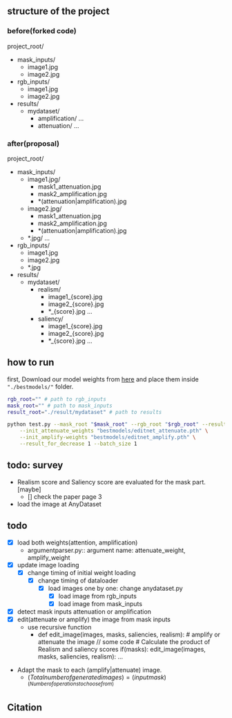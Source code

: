 ## structure of the project
### before(forked code)
project_root/
- mask_inputs/
    - image1.jpg
    - image2.jpg
- rgb_inputs/
    - image1.jpg
    - image2.jpg
- results/
    - mydataset/
        - amplification/
            ...
        - attenuation/
            ...

### after(proposal)
project_root/
- mask_inputs/
    - image1.jpg/
        - mask1_attenuation.jpg
        - mask2_amplification.jpg
        - \*(attenuation|amplification).jpg
    - image2.jpg/
        - mask1_attenuation.jpg
        - mask2_amplification.jpg
        - \*(attenuation|amplification).jpg
    - \*.jpg/
        ...
- rgb_inputs/
    - image1.jpg
    - image2.jpg
    - \*.jpg
- results/
    - mydataset/
        - realism/
            - image1_{score}.jpg
            - image2_{score}.jpg
            - \*_{score}.jpg
            ...
        - saliency/
            - image1_{score}.jpg
            - image2_{score}.jpg
            - \*_{score}.jpg
            ...

## how to run
first, Download our model weights from [here](https://drive.google.com/file/d/1NUN9xmD3p8G7n-HpD03UY9LHEF6J82-Q/view?usp=drive_link) and place them inside `"./bestmodels/"` folder.

```bash
rgb_root="" # path to rgb_inputs
mask_root="" # path to mask_inputs
result_root="./result/mydataset" # path to results
```

```bash
python test.py --mask_root "$mask_root" --rgb_root "$rgb_root" --result_path "$result_path" \
    --init_attenuate_weights "bestmodels/editnet_attenuate.pth" \
    --init_amplify-weights "bestmodels/editnet_amplify.pth" \
    --result_for_decrease 1 --batch_size 1
```

## todo: survey
- Realism score and Saliency score are evaluated for the mask part.[maybe]
    - [] check the paper page 3
- load the image at AnyDataset

## todo
- [x] load both weights(attention, amplification)
    - argumentparser.py:: argument name: attenuate_weight, amplify_weight
- [x] update image loading
    - [x] change timing of initial weight loading
        - [x] change timing of dataloader
            - [x] load images one by one: change anydataset.py
                - [x] load image from rgb_inputs
                - [x] load image from mask_inputs
- [x] detect mask inputs attenuation or amplification
- [x] edit(attenuate or amplify) the image from mask inputs
    - use recursive function
        - def edit_image(images, masks, saliencies, realism):
            \# amplify or attenuate the image
            // some code
            \# Calculate the product of Realism and saliency scores
            if(masks):
                edit_image(images, masks, saliencies, realism):
                    ...

- Adapt the mask to each (amplify|attenuate) image.
    - $(Total number of generated images)=(input mask)^{(Number of operations to choose from)}$

## Citation
```

```